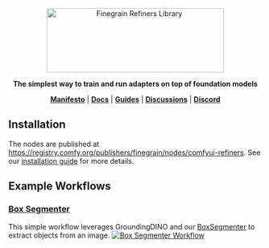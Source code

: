 <div align="center">

<picture>
  <source media="(prefers-color-scheme: dark)" srcset="https://raw.githubusercontent.com/finegrain-ai/refiners/main/assets/logo_dark.png">
  <source media="(prefers-color-scheme: light)" srcset="https://raw.githubusercontent.com/finegrain-ai/refiners/main/assets/logo_light.png">
  <img alt="Finegrain Refiners Library" width="352" height="128" style="max-width: 100%;">
</picture>

**The simplest way to train and run adapters on top of foundation models**

[**Manifesto**](https://finegrain-ai.github.io/refiners/home/why/) |
[**Docs**](https://finegrain-ai.github.io/refiners/) |
[**Guides**](https://finegrain-ai.github.io/refiners/guides/adapting_sdxl/) |
[**Discussions**](https://github.com/finegrain-ai/refiners/discussions) |
[**Discord**](https://discord.gg/a4w4jXJ6)

</div>

## Installation

The nodes are published at https://registry.comfy.org/publishers/finegrain/nodes/comfyui-refiners. See our [installation guide](https://finegrain-ai.github.io/refiners/guides/comfyui_refiners/) for more details.

## Example Workflows

### [Box Segmenter](assets/box_segmenter.json)

This simple workflow leverages GroundingDINO and our [BoxSegmenter](https://huggingface.co/finegrain/finegrain-box-segmenter) to extract objects from an image.
[![Box Segmenter Workflow](assets/box_segmenter.png)](assets/box_segmenter.json)
